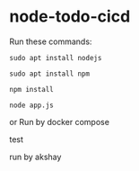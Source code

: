 # node-todo-cicd

Run these commands:


`sudo apt install nodejs`


`sudo apt install npm`


`npm install`

`node app.js`

or Run by docker compose

test

run by akshay
